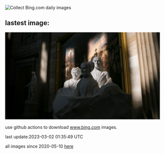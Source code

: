 ![Collect Bing.com daily images](https://github.com/counter2015/bing-daily-images/workflows/Collect%20Bing.com%20daily%20images/badge.svg)
## lastest image:
![](images/SuffrageMonumentDC.jpg)

use github actions to download www.bing.com images.

last update:2023-03-02 01:35:49 UTC

all images since 2020-05-10 [here](https://github.com/counter2015/bing-daily-images/tree/master/images) 

